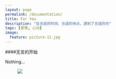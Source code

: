 ```yaml
---
layout: page
permalink: /documentation/
title: For You
description: "在合适的时间、合适的地点，遇到了合适的你"
tags: [爱情, 心动]
image: 
  feature: picture-11.jpg
---
```


####无言的开始

Nothing...
    
<figure class="half">
	<a href="{{ site.url }}/images/qiyin.png"><img src="{{ site.url }}/images/qiyin.png"></a>
</figure>